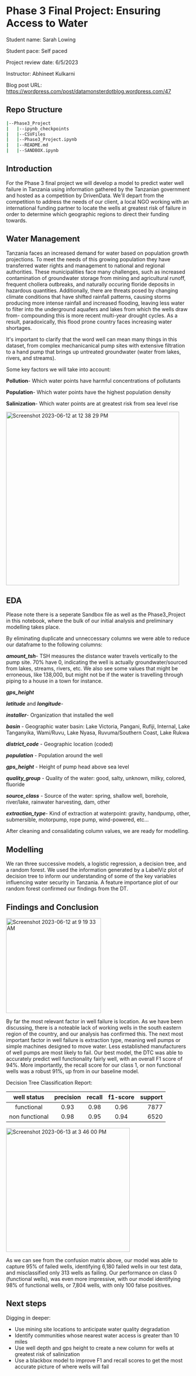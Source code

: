 # Phase 3 Final Project: Ensuring Access to Water

Student name: Sarah Lowing

Student pace: Self paced

Project review date: 6/5/2023

Instructor: Abhineet Kulkarni

Blog post URL: https://wordpress.com/post/datamonsterdotblog.wordpress.com/47

## Repo Structure
```bash
|--Phase3_Project
|   |--ipynb_checkpoints
|   |--CSVFiles
|   |--Phase3_Project.ipynb
|   |--README.md
|   |--SANDBOX.ipynb
```
## Introduction
For the Phase 3 final project we will develop a model to predict water well failure in Tanzania using information gathered by the Tanzanian government and hosted as a competition by DrivenData. We'll depart from the competition to address the needs of our client, a local NGO working with an international funding partner to locate the wells at greatest risk of failure in order to determine which geographic regions to direct their funding towards.

## Water Management
Tanzania faces an increased demand for water based on population growth projections.  To meet the needs of this growing population they have transferred water rights and management to national and regional authorities.  These municipalities face many challenges, such as increased contamination of groundwater storage from mining and agricultural runoff, frequent chollera outbreaks, and naturally occuring floride deposits in hazardous quantities.  Additionally, there are threats posed by changing climate conditions that have shifted rainfall patterns, causing storms producing more intense rainfall and increased flooding, leaving less water to filter into the underground aquafers and lakes from which the wells draw from- compounding this is more recent multi-year drought cycles.  As a result, paradoxically, this flood prone country faces increasing water shortages.   

It's important to clarify that the word well can mean many things in this dataset, from complex mechanicanical pump sites with extensive filtration to a hand pump that brings up untreated groundwater (water from lakes, rivers, and streams).

Some key factors we will take into account:

__Pollution__- Which water points have harmful concentrations of pollutants

__Population__- Which water points have the highest population density

__Salinization__- Which water points are at greatest risk from sea level rise


<img width="473" alt="Screenshot 2023-06-12 at 12 38 29 PM" src="https://github.com/slowings/Phase3_Project/assets/113614318/7269c2c4-ea16-4bae-86d7-fb7c303ef62d">


## EDA

Please note there is a seperate Sandbox file as well as the Phase3_Project in this notebook, where the bulk of our initial analysis and preliminary modelling takes place.  

By eliminating duplicate and unneccessary columns we were able to reduce our dataframe to the following columns:

__*amount_tsh*__- TSH measures the distance water travels vertically to the pump site.  70% have 0, indicating the well is actually groundwater/sourced from lakes, streams, rivers, etc.  We also see some values that might be erroneous, like 138,000, but might not be if the water is travelling through piping to a house in a town for instance. 

__*gps_height*__

__*latitude*__ and __*longitude*__- 

__*installer*__- Organization that installed the well

__*basin*__ - Geographic water basin: Lake Victoria, Pangani, Rufiji, Internal,
              Lake Tanganyika, Wami/Ruvu, Lake Nyasa, Ruvuma/Southern Coast, Lake Rukwa

__*district_code*__  - Geographic location (coded)

__*population*__  - Population around the well

__*gps_height*__  - Height of pump head above sea level

__*quality_group*__ - Quality of the water: good, salty, unknown, milky, colored, fluoride

__*source_class*__ - Source of the water: spring, shallow well, borehole, river/lake, 
                     rainwater harvesting, dam, other 

__*extraction_type*__- Kind of extraction at waterpoint: gravity, handpump, other, submersible, motorpump, rope pump, wind-powered, etc...


After cleaning and consalidating column values, we are ready for modelling.

## Modelling

We ran three successive models, a logistic regression, a decision tree, and a random forest.  We used the information generated by a LabelViz plot of decision tree to inform our understanding of some of the key variables influencing water security in Tanzania.  A feature importance plot of our random forest confirmed our findings from the DT.

## Findings and Conclusion
<img width="259" alt="Screenshot 2023-06-12 at 9 19 33 AM" src="https://github.com/slowings/Phase3_Project/assets/113614318/431f9720-9ff6-4648-8120-d6a104493763">

By far the most relevant factor in well failure is location. As we have been discussing, there is a noteable lack of working wells in the south eastern region of the country, and our analysis has confirmed this. The next most important factor in well failure is extraction type, meaning well pumps or simple machines designed to move water.  Less established manufacturers of well pumps are most likely to fail. Our best model, the DTC was able to accurately predict well functionality fairly well, with an overall F1 score of 94%.  More importantly, the recall score for our class 1, or non functional wells was a robust 91%, up from  in our baseline model.

Decision Tree Classification Report:

| well status | precision  |  recall  |  f1-score  |  support  |
|:-----------:|:----------:|:--------:|:----------:| ---------:|
| functional | 0.93 | 0.98 |  0.96 | 7877
| non functional | 0.98 | 0.95 | 0.94  |  6520


<img width="338" alt="Screenshot 2023-06-13 at 3 46 00 PM" src="https://github.com/slowings/Phase3_Project/assets/113614318/db5b4f4d-1728-49a3-a7d0-1b02679a80ad">

As we can see from the confusion matrix above, our model was able to capture 95% of failed wells, identifying 6,180 failed wells in our test data, and misclassified only 313 wells as failing.  Our performance on class 0 (functional wells), was even more impressive, with our model identifying 98% of functional wells, or 7,804 wells, with only 100 false positives.

## Next steps
Digging in deeper:

* Use mining site locations to anticipate water quality degradation
* Identify communities whose nearest water access is greater than 10 miles
* Use well depth and gps height to create a new column for wells at greatest risk of salinization 
* Use a blackbox model to improve F1 and recall scores to get the most accurate picture of where wells will fail

